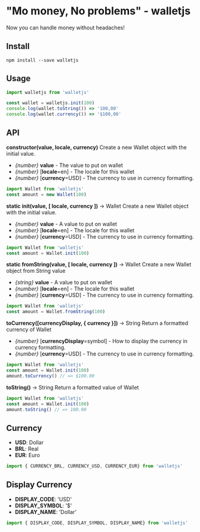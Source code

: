 # "Mo money, No problems" - walletjs

Now you can handle money without headaches!

## Install

```
npm install --save walletjs
```

## Usage

```javascript
import walletjs from 'walletjs'

const wallet = walletjs.init(100)
console.log(wallet.toString()) => '100,00'
console.log(wallet.currency()) => '$100,00'
```

## API

**constructor(value, locale, currency)**
Create a new Wallet object with the initial value.
  - *{number}* **value** - The value to put on wallet
  - *{number}* [**locale**=en] - The locale for this wallet
  - *{number}* [**currency**=USD] - The currency to use in currency formatting.

```javascript
import Wallet from 'walletjs'
const amount = new Wallet(100)
```

**static init(value, [ locale, currency ])** -> Wallet
Create a new Wallet object with the initial value.
  - *{number}* **value** - A value to put on wallet
  - *{number}* [**locale**=en] - The locale for this wallet
  - *{number}* [**currency**=USD] - The currency to use in currency formatting.

```javascript
import Wallet from 'walletjs'
const amount = Wallet.init(100)
```

**static fromString(value, [ locale, currency ])** -> Wallet
Create a new Wallet object from String value
  - *{string}* **value** - A value to put on wallet
  - *{number}* [**locale**=en] - The locale for this wallet
  - *{number}* [**currency**=USD] - The currency to use in currency formatting.

```javascript
import Wallet from 'walletjs'
const amount = Wallet.fromString(100)
```

**toCurrency([currencyDisplay, { currency }])** -> String
Return a formatted currency of Wallet
  - *{number}* [**currencyDisplay**=symbol] - How to display the currency in currency formatting.
  - *{number}* [**currency**=USD] - The currency to use in currency formatting.

```javascript
import Wallet from 'walletjs'
const amount = Wallet.init(100)
amount.toCurrency() // => $100.00
```

**toString()** -> String
Return a formatted value of Wallet

```javascript
import Wallet from 'walletjs'
const amount = Wallet.init(100)
amount.toString() // => 100.00
```

## Currency

 - **USD**: Dollar
 - **BRL**: Real
 - **EUR**: Euro

```javascript
import { CURRENCY_BRL, CURRENCY_USD, CURRENCY_EUR} from 'walletjs'
```

## Display Currency

 - **DISPLAY_CODE**: 'USD'
 - **DISPLAY_SYMBOL**: '$'
 - **DISPLAY_NAME**: 'Dollar'

```javascript
import { DISPLAY_CODE, DISPLAY_SYMBOL, DISPLAY_NAME} from 'walletjs'
```
